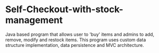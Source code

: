 # Self-Checkout-with-stock-management
Java based program that allows user to 'buy' items and admins to add, remove, modify and restock items. This program uses custom data structure implementation, data persistence and MVC architecture.
